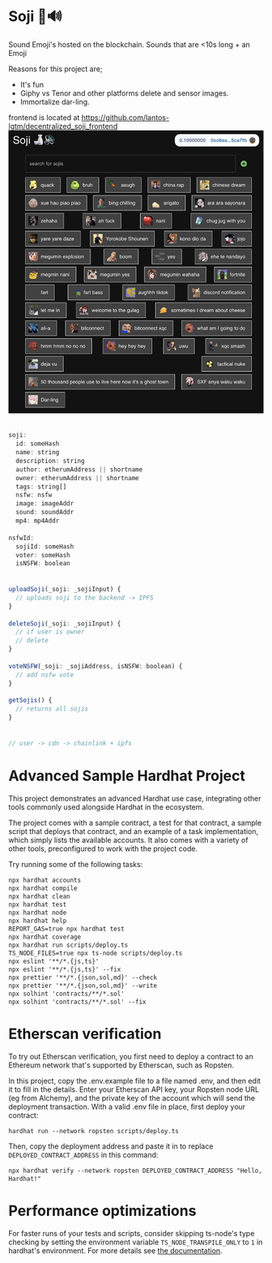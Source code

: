 # Soji 🍶🔊
Sound Emoji's hosted on the blockchain.
Sounds that are <10s long + an Emoji

Reasons for this project are;
- It's fun
- Giphy vs Tenor and other platforms delete and sensor images.
- Immortalize dar-ling.

frontend is located at https://github.com/lantos-lgtm/decentralized_soji_frontend
![soji_frontend](soji.png)


```js

soji:
  id: someHash
  name: string
  description: string
  author: etherumAddress || shortname
  owner: etherumAddress || shortname
  tags: string[]
  nsfw: nsfw
  image: imageAddr
  sound: soundAddr
  mp4: mp4Addr

nsfwId:
  sojiId: someHash
  voter: someHash
  isNSFW: boolean


uploadSoji(_soji: _sojiInput) {
  // uploads soji to the backend -> IPFS
}

deleteSoji(_soji: _sojiInput) {
  // if user is owner
  // delete
}

voteNSFW(_soji: _sojiAddress, isNSFW: boolean) {
  // add nsfw vote
}

getSojis() {
  // returns all sojis
}


// user -> cdn -> chainlink + ipfs
```

# Advanced Sample Hardhat Project

This project demonstrates an advanced Hardhat use case, integrating other tools commonly used alongside Hardhat in the ecosystem.

The project comes with a sample contract, a test for that contract, a sample script that deploys that contract, and an example of a task implementation, which simply lists the available accounts. It also comes with a variety of other tools, preconfigured to work with the project code.

Try running some of the following tasks:

```shell
npx hardhat accounts
npx hardhat compile
npx hardhat clean
npx hardhat test
npx hardhat node
npx hardhat help
REPORT_GAS=true npx hardhat test
npx hardhat coverage
npx hardhat run scripts/deploy.ts
TS_NODE_FILES=true npx ts-node scripts/deploy.ts
npx eslint '**/*.{js,ts}'
npx eslint '**/*.{js,ts}' --fix
npx prettier '**/*.{json,sol,md}' --check
npx prettier '**/*.{json,sol,md}' --write
npx solhint 'contracts/**/*.sol'
npx solhint 'contracts/**/*.sol' --fix
```

# Etherscan verification

To try out Etherscan verification, you first need to deploy a contract to an Ethereum network that's supported by Etherscan, such as Ropsten.

In this project, copy the .env.example file to a file named .env, and then edit it to fill in the details. Enter your Etherscan API key, your Ropsten node URL (eg from Alchemy), and the private key of the account which will send the deployment transaction. With a valid .env file in place, first deploy your contract:

```shell
hardhat run --network ropsten scripts/deploy.ts
```

Then, copy the deployment address and paste it in to replace `DEPLOYED_CONTRACT_ADDRESS` in this command:

```shell
npx hardhat verify --network ropsten DEPLOYED_CONTRACT_ADDRESS "Hello, Hardhat!"
```

# Performance optimizations

For faster runs of your tests and scripts, consider skipping ts-node's type checking by setting the environment variable `TS_NODE_TRANSPILE_ONLY` to `1` in hardhat's environment. For more details see [the documentation](https://hardhat.org/guides/typescript.html#performance-optimizations).
